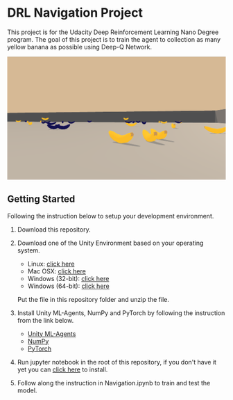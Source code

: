 # DRL Navigation Project
This project is for the Udacity Deep Reinforcement Learning Nano Degree program. The goal of this project is to train the agent to collection as many yellow banana as possible using Deep-Q Network.

![Yellow Banana](yellow-banana.png)

## Getting Started
Following the instruction below to setup your development environment.
1. Download this repository.
2. Download one of the Unity Environment based on your operating system.
    - Linux: [click here](https://s3-us-west-1.amazonaws.com/udacity-drlnd/P1/Banana/Banana_Linux.zip)
    - Mac OSX: [click here](https://s3-us-west-1.amazonaws.com/udacity-drlnd/P1/Banana/Banana.app.zip)
    - Windows (32-bit): [click here](https://s3-us-west-1.amazonaws.com/udacity-drlnd/P1/Banana/Banana_Windows_x86.zip)
    - Windows (64-bit): [click here](https://s3-us-west-1.amazonaws.com/udacity-drlnd/P1/Banana/Banana_Windows_x86_64.zip)

    Put the file in this repository folder and unzip the file.
3. Install Unity ML-Agents, NumPy and PyTorch by following the instruction from the link below.
    - [Unity ML-Agents](https://github.com/Unity-Technologies/ml-agents/blob/master/docs/Installation.md)
    - [NumPy](http://www.numpy.org/)
    - [PyTorch](https://pytorch.org/get-started/locally/)
4. Run jupyter notebook in the root of this repository, if you don't have it yet you can [click here](https://jupyter.org/install) to install.
5. Follow along the instruction in Navigation.ipynb to train and test the model.